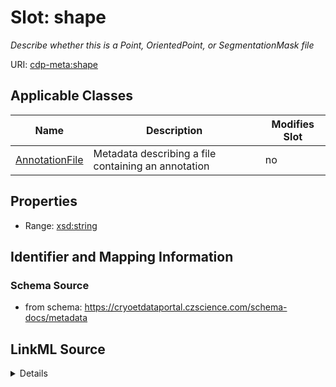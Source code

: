 # Slot: shape


_Describe whether this is a Point, OrientedPoint, or SegmentationMask file_



URI: [cdp-meta:shape](https://cryoetdataportal.czscience.com/schema/metadata/shape)



<!-- no inheritance hierarchy -->




## Applicable Classes

| Name | Description | Modifies Slot |
| --- | --- | --- |
[AnnotationFile](AnnotationFile.md) | Metadata describing a file containing an annotation |  no  |







## Properties

* Range: [xsd:string](http://www.w3.org/2001/XMLSchema#string)





## Identifier and Mapping Information







### Schema Source


* from schema: https://cryoetdataportal.czscience.com/schema-docs/metadata




## LinkML Source

<details>
```yaml
name: shape
description: Describe whether this is a Point, OrientedPoint, or SegmentationMask
  file
from_schema: https://cryoetdataportal.czscience.com/schema-docs/metadata
exact_mappings:
- cdp-common:annotation_file_shape_type
rank: 1000
alias: shape
owner: AnnotationFile
domain_of:
- AnnotationFile
range: string
inlined: true
inlined_as_list: true

```
</details>